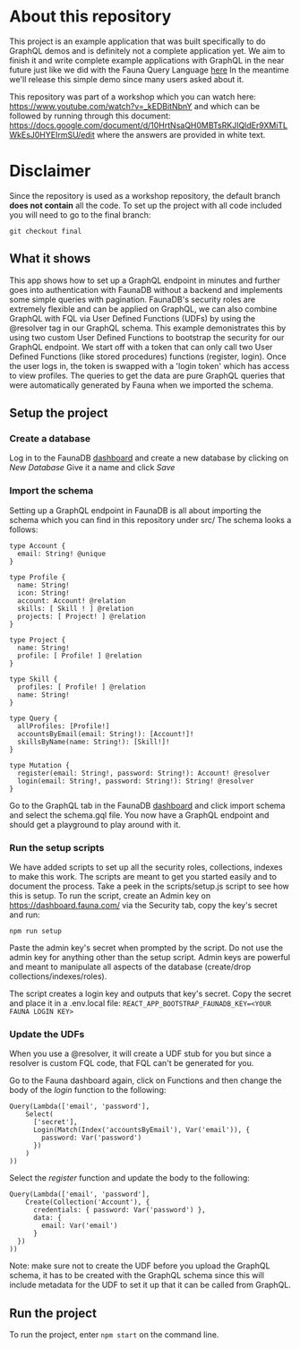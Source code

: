 # About this repository
This project is an example application that was built specifically to do GraphQL demos and is definitely not a complete application yet. We aim to finish it and write complete example applications with GraphQL in the near future just like we did with the Fauna Query Language [here](https://css-tricks.com/rethinking-twitter-as-a-serverless-app/)
In the meantime we'll release this simple demo since many users asked about it. 

This repository was part of a workshop which you can watch here: https://www.youtube.com/watch?v=_kEDBitNbnY and which can be followed by running through this document: https://docs.google.com/document/d/10HrtNsaQH0MBTsRKJIQldEr9XMiTLWkEsJ0HYEIrmSU/edit where the answers are provided in white text. 

# Disclaimer
Since the repository is used as a workshop repository, the default branch **does not contain** all the code. To set up the project with all code included you will need to go to the final branch:

```
git checkout final
```

## What it shows
This app shows how to set up a GraphQL endpoint in minutes and further goes into authentication with FaunaDB without a backend and implements some simple queries with pagination. FaunaDB's security roles are extremely flexible and can be applied on GraphQL, we can also combine GraphQL with FQL via User Defined Functions (UDFs) by using the @resolver tag in our GraphQL schema. 
This example demonistrates this by using two custom User Defined Functions to bootstrap the security for our GraphQL endpoint. We start off with a token that can only call two User Defined Functions (like stored procedures) functions (register, login). Once the user logs in, the token is swapped with a 'login token' which has access to view profiles. The queries to get the data are pure GraphQL queries that were automatically generated by Fauna when we imported the schema.

## Setup the project

### Create a database
Log in to the FaunaDB [dashboard](https://dashboard.fauna.com/) and create a new database by clicking on *New Database*
Give it a name and click *Save*

### Import the schema
Setting up a GraphQL endpoint in FaunaDB is all about importing the schema which you can find in this repository under src/
The schema looks a follows: 

```
type Account {
  email: String! @unique
}

type Profile {
  name: String!
  icon: String!
  account: Account! @relation
  skills: [ Skill ! ] @relation
  projects: [ Project! ] @relation
}

type Project {
  name: String!
  profile: [ Profile! ] @relation
}

type Skill {
  profiles: [ Profile! ] @relation
  name: String!
}

type Query {
  allProfiles: [Profile!]
  accountsByEmail(email: String!): [Account!]!
  skillsByName(name: String!): [Skill!]!
}

type Mutation {
  register(email: String!, password: String!): Account! @resolver
  login(email: String!, password: String!): String! @resolver
}
```

Go to the GraphQL tab in the FaunaDB [dashboard](https://dashboard.fauna.com/) and click import schema and select the schema.gql file. 
You now have a GraphQL endpoint and should get a playground to play around with it. 

### Run the setup scripts

We have added scripts to set up all the security roles, collections, indexes to make this work. 
The scripts are meant to get you started easily and to document the process. Take a peek in the scripts/setup.js script to see how this is setup. To run the script, create an Admin key on https://dashboard.fauna.com/ via the Security tab, copy the key's secret and run: 

`npm run setup`

Paste the admin key's secret when prompted by the script. Do not use the admin key for anything other than the setup script. Admin keys are powerful and meant to manipulate all aspects of the database (create/drop collections/indexes/roles).

The script creates a login key and outputs that key's secret. Copy the secret and place it in a .env.local file:
`
REACT_APP_BOOTSTRAP_FAUNADB_KEY=<YOUR FAUNA LOGIN KEY>
`

### Update the UDFs
When you use a @resolver, it will create a UDF stub for you but since a resolver is custom FQL code, that FQL can't be generated for you.

Go to the Fauna dashboard again, click on Functions and then change the body of the *login* function to the following:

```
Query(Lambda(['email', 'password'],
    Select(
      ['secret'],
      Login(Match(Index('accountsByEmail'), Var('email')), {
        password: Var('password')
      })
    )
))
```

Select the *register* function and update the body to the following:

```
Query(Lambda(['email', 'password'],
    Create(Collection('Account'), {
      credentials: { password: Var('password') },
      data: {
        email: Var('email')
      }
  })
))
```

Note: make sure not to create the UDF before you upload the GraphQL schema, it has to be created with the GraphQL schema since this will include metadata for the UDF to set it up that it can be called from GraphQL.

## Run the project
To run the project, enter `npm start` on the command line.
